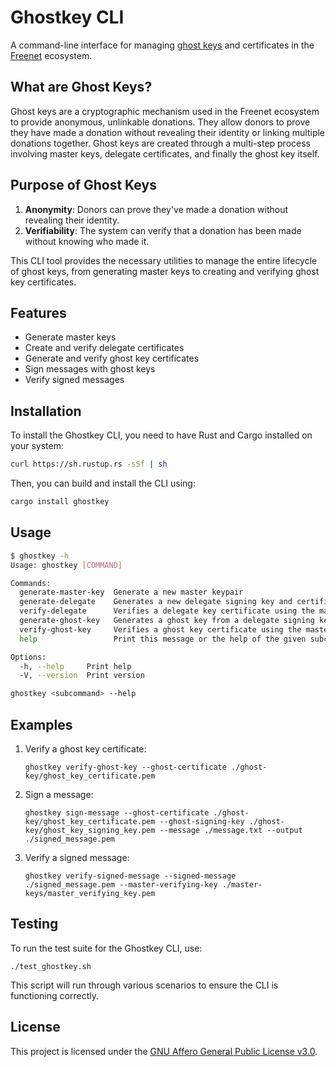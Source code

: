 # Ghostkey CLI

A command-line interface for managing [ghost keys](https://freenet.org/ghostkey/) and certificates
in the [Freenet](https://freenet.org/) ecosystem.

## What are Ghost Keys?

Ghost keys are a cryptographic mechanism used in the Freenet ecosystem to provide anonymous,
unlinkable donations. They allow donors to prove they have made a donation without revealing their
identity or linking multiple donations together. Ghost keys are created through a multi-step process
involving master keys, delegate certificates, and finally the ghost key itself.

## Purpose of Ghost Keys

1. **Anonymity**: Donors can prove they've made a donation without revealing their identity.
2. **Verifiability**: The system can verify that a donation has been made without knowing who made
   it.

This CLI tool provides the necessary utilities to manage the entire lifecycle of ghost keys, from
generating master keys to creating and verifying ghost key certificates.

## Features

- Generate master keys
- Create and verify delegate certificates
- Generate and verify ghost key certificates
- Sign messages with ghost keys
- Verify signed messages

## Installation

To install the Ghostkey CLI, you need to have Rust and Cargo installed on your system:

```bash
curl https://sh.rustup.rs -sSf | sh
```

Then, you can build and install the CLI using:

```bash
cargo install ghostkey
```

## Usage

```bash
$ ghostkey -h
Usage: ghostkey [COMMAND]

Commands:
  generate-master-key  Generate a new master keypair
  generate-delegate    Generates a new delegate signing key and certificate
  verify-delegate      Verifies a delegate key certificate using the master verifying key
  generate-ghost-key   Generates a ghost key from a delegate signing key
  verify-ghost-key     Verifies a ghost key certificate using the master verifying key
  help                 Print this message or the help of the given subcommand(s)

Options:
  -h, --help     Print help
  -V, --version  Print version

ghostkey <subcommand> --help
```

## Examples

1. Verify a ghost key certificate:

   ```
   ghostkey verify-ghost-key --ghost-certificate ./ghost-key/ghost_key_certificate.pem
   ```

2. Sign a message:

   ```
   ghostkey sign-message --ghost-certificate ./ghost-key/ghost_key_certificate.pem --ghost-signing-key ./ghost-key/ghost_key_signing_key.pem --message ./message.txt --output ./signed_message.pem
   ```

3. Verify a signed message:
   ```
   ghostkey verify-signed-message --signed-message ./signed_message.pem --master-verifying-key ./master-keys/master_verifying_key.pem
   ```

## Testing

To run the test suite for the Ghostkey CLI, use:

```
./test_ghostkey.sh
```

This script will run through various scenarios to ensure the CLI is functioning correctly.

## License

This project is licensed under the
[GNU Affero General Public License v3.0](https://www.gnu.org/licenses/agpl-3.0.html).
